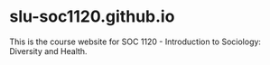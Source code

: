 # slu-soc1120.github.io

This is the course website for SOC 1120 - Introduction to Sociology: Diversity and Health.

